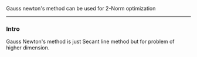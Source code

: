 Gauss newton's method can be used for 2-Norm optimization

---
### **Intro**

Gauss Newton's method is just Secant line method but for problem of higher dimension. 